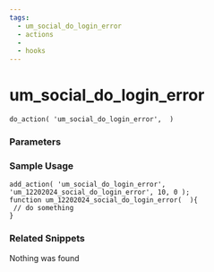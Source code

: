 ```yaml
---
tags: 
  - um_social_do_login_error
  - actions
  - 
  - hooks
---
```

# um\_social\_do\_login\_error

``` php:no-line-numbers
do_action( 'um_social_do_login_error',  )
```
<div class='hook-sep'></div>

### Parameters

<div class='hook-sep'></div>



### Sample Usage

``` php:no-line-numbers
add_action( 'um_social_do_login_error', 'um_12202024_social_do_login_error', 10, 0 );
function um_12202024_social_do_login_error(  ){
 // do something
}
```
<div class='hook-sep'></div>



### Related Snippets

Nothing was found

